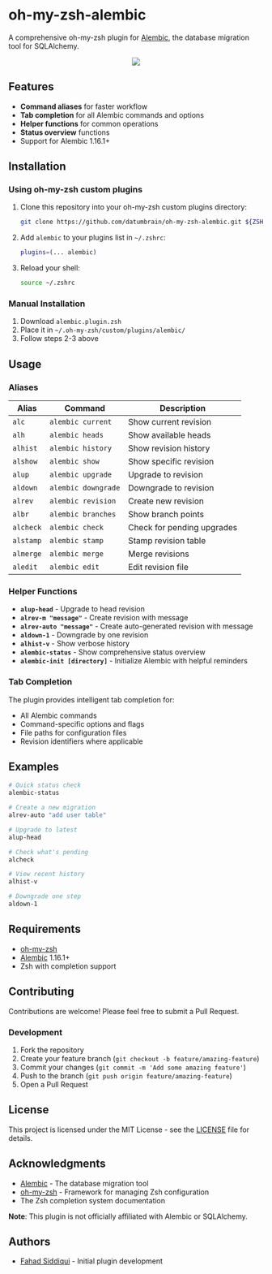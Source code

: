 # oh-my-zsh-alembic

A comprehensive oh-my-zsh plugin for [Alembic](https://alembic.sqlalchemy.org/), the database migration tool for SQLAlchemy.

<div align="center">
  <img src="https://media1.giphy.com/media/v1.Y2lkPTc5MGI3NjExazU0ZTZ4N2x0dnBwY25tdGRrZmEyb3NpMG0yd2cyYzd6M2dmM2FocSZlcD12MV9pbnRlcm5hbF9naWZfYnlfaWQmY3Q9Zw/MWvaRt5DJraCxLoZSD/giphy.gif"/>
</div>

## Features

- **Command aliases** for faster workflow
- **Tab completion** for all Alembic commands and options
- **Helper functions** for common operations
- **Status overview** functions
- Support for Alembic 1.16.1+

## Installation

### Using oh-my-zsh custom plugins

1. Clone this repository into your oh-my-zsh custom plugins directory:

   ```bash
   git clone https://github.com/datumbrain/oh-my-zsh-alembic.git ${ZSH_CUSTOM:-~/.oh-my-zsh/custom}/plugins/alembic
   ```

2. Add `alembic` to your plugins list in `~/.zshrc`:

   ```bash
   plugins=(... alembic)
   ```

3. Reload your shell:

   ```bash
   source ~/.zshrc
   ```

### Manual Installation

1. Download `alembic.plugin.zsh`
2. Place it in `~/.oh-my-zsh/custom/plugins/alembic/`
3. Follow steps 2-3 above

## Usage

### Aliases

| Alias     | Command             | Description                |
| --------- | ------------------- | -------------------------- |
| `alc`     | `alembic current`   | Show current revision      |
| `alh`     | `alembic heads`     | Show available heads       |
| `alhist`  | `alembic history`   | Show revision history      |
| `alshow`  | `alembic show`      | Show specific revision     |
| `alup`    | `alembic upgrade`   | Upgrade to revision        |
| `aldown`  | `alembic downgrade` | Downgrade to revision      |
| `alrev`   | `alembic revision`  | Create new revision        |
| `albr`    | `alembic branches`  | Show branch points         |
| `alcheck` | `alembic check`     | Check for pending upgrades |
| `alstamp` | `alembic stamp`     | Stamp revision table       |
| `almerge` | `alembic merge`     | Merge revisions            |
| `aledit`  | `alembic edit`      | Edit revision file         |

### Helper Functions

- **`alup-head`** - Upgrade to head revision
- **`alrev-m "message"`** - Create revision with message
- **`alrev-auto "message"`** - Create auto-generated revision with message
- **`aldown-1`** - Downgrade by one revision
- **`alhist-v`** - Show verbose history
- **`alembic-status`** - Show comprehensive status overview
- **`alembic-init [directory]`** - Initialize Alembic with helpful reminders

### Tab Completion

The plugin provides intelligent tab completion for:

- All Alembic commands
- Command-specific options and flags
- File paths for configuration files
- Revision identifiers where applicable

## Examples

```bash
# Quick status check
alembic-status

# Create a new migration
alrev-auto "add user table"

# Upgrade to latest
alup-head

# Check what's pending
alcheck

# View recent history
alhist-v

# Downgrade one step
aldown-1
```

## Requirements

- [oh-my-zsh](https://ohmyz.sh/)
- [Alembic](https://alembic.sqlalchemy.org/) 1.16.1+
- Zsh with completion support

## Contributing

Contributions are welcome! Please feel free to submit a Pull Request.

### Development

1. Fork the repository
2. Create your feature branch (`git checkout -b feature/amazing-feature`)
3. Commit your changes (`git commit -m 'Add some amazing feature'`)
4. Push to the branch (`git push origin feature/amazing-feature`)
5. Open a Pull Request

## License

This project is licensed under the MIT License - see the [LICENSE](LICENSE) file for details.

## Acknowledgments

- [Alembic](https://alembic.sqlalchemy.org/) - The database migration tool
- [oh-my-zsh](https://ohmyz.sh/) - Framework for managing Zsh configuration
- The Zsh completion system documentation

**Note**: This plugin is not officially affiliated with Alembic or SQLAlchemy.

## Authors

- [Fahad Siddiqui](https://github.com/fahadsiddiqui) - Initial plugin development
